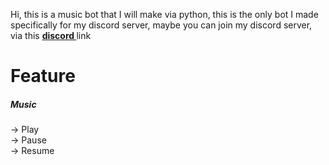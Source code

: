Hi, this is a music bot that I will make via python, this is the only bot I made specifically for my discord server, maybe you can join my discord server, via this <strong><a href="https://discord.gg/UK9scf9ajV">discord </a></strong> link

# Feature

##### Music
 -> Play <br>
 -> Pause <br>
 -> Resume <be>
